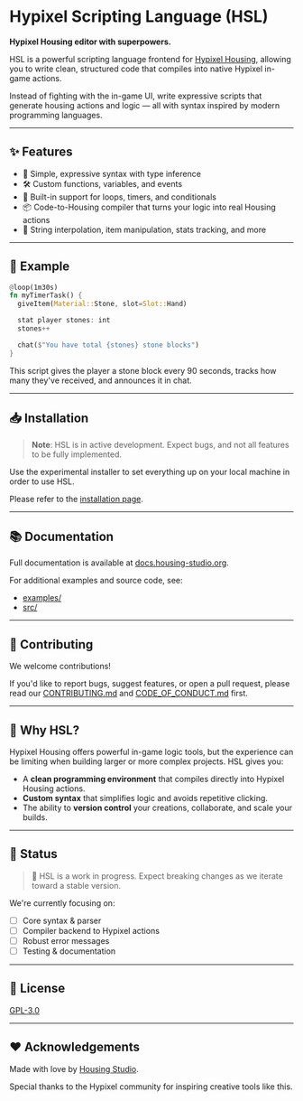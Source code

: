 # Hypixel Scripting Language (HSL)

**Hypixel Housing editor with superpowers.**

HSL is a powerful scripting language frontend for [Hypixel Housing](https://hypixel.fandom.com/wiki/Housing), allowing you to write clean, structured code that compiles into native Hypixel in-game actions.

Instead of fighting with the in-game UI, write expressive scripts that generate housing actions and logic — all with syntax inspired by modern programming languages.

---

## ✨ Features

- 🧠 Simple, expressive syntax with type inference
- 🛠️ Custom functions, variables, and events
- 🔁 Built-in support for loops, timers, and conditionals
- 📦 Code-to-Housing compiler that turns your logic into real Housing actions
- 💬 String interpolation, item manipulation, stats tracking, and more

---

## 🚀 Example

```rust
@loop(1m30s)
fn myTimerTask() {
  giveItem(Material::Stone, slot=Slot::Hand)

  stat player stones: int
  stones++

  chat($"You have total {stones} stone blocks")
}
```

This script gives the player a stone block every 90 seconds, tracks how many they've received, and announces it in chat.

---

## 📥 Installation

> **Note**: HSL is in active development. Expect bugs, and not all features to be fully implemented.

Use the experimental installer to set everything up on your local machine in order to use HSL.

Please refer to the [installation page](https://docs.housing-studio.org/documentation/getting-started/installer).

---

## 📚 Documentation

Full documentation is available at [docs.housing-studio.org](https://docs.housing-studio.org/).

For additional examples and source code, see:

- [examples/](https://github.com/housing-studio/hsl/tree/master/examples)
- [src/](https://github.com/housing-studio/hsl/tree/master/src/main)
---

## 🤝 Contributing

We welcome contributions!

If you'd like to report bugs, suggest features, or open a pull request, please read our [CONTRIBUTING.md](./CONTRIBUTING.md) and [CODE_OF_CONDUCT.md](./CODE_OF_CONDUCT.md) first.

---

## 🧠 Why HSL?

Hypixel Housing offers powerful in-game logic tools, but the experience can be limiting when building larger or more complex projects. HSL gives you:

- A **clean programming environment** that compiles directly into Hypixel Housing actions.
- **Custom syntax** that simplifies logic and avoids repetitive clicking.
- The ability to **version control** your creations, collaborate, and scale your builds.

---

## 📌 Status

> 🚧 HSL is a work in progress. Expect breaking changes as we iterate toward a stable version.

We're currently focusing on:

- [ ] Core syntax & parser
- [ ] Compiler backend to Hypixel actions
- [ ] Robust error messages
- [ ] Testing & documentation

---

## 📄 License

[GPL-3.0](./LICENSE)

---

## ❤️ Acknowledgements

Made with love by [Housing Studio](https://github.com/housing-studio).

Special thanks to the Hypixel community for inspiring creative tools like this.
